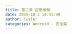 ```yaml
---
title: 第二章 应用破解
date: 2019-10-2 14:43:49
author: Cutler
categories: Android - 安全篇
---
```


<br><br>